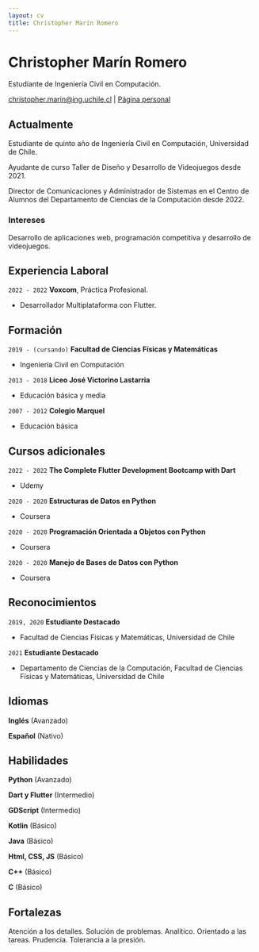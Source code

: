 ```yaml
---
layout: cv
title: Christopher Marín Romero
---
```

# Christopher Marín Romero
Estudiante de Ingeniería Civil en Computación.

<div id="webaddress">
<a href="christopher.marin@ing.uchile.cl">christopher.marin@ing.uchile.cl</a>
| <a href="https://puntito.cl/">Página personal</a>
</div>


## Actualmente

Estudiante de quinto año de Ingeniería Civil en Computación, Universidad de Chile.

Ayudante de curso Taller de Diseño y Desarrollo de Videojuegos desde 2021.

Director de Comunicaciones y Administrador de Sistemas en el Centro de Alumnos del Departamento de Ciencias de la Computación desde 2022.

### Intereses

Desarrollo de aplicaciones web, programación competitiva y desarrollo de videojuegos.

## Experiencia Laboral

`2022 - 2022`
__Voxcom__, Práctica Profesional.

- Desarrollador Multiplataforma con Flutter.

## Formación

`2019 - (cursando)`
__Facultad de Ciencias Físicas y Matemáticas__ 

- Ingeniería Civil en Computación

`2013 - 2018`
__Liceo José Victorino Lastarria__

- Educación básica y media

`2007 - 2012`
__Colegio Marquel__

- Educación básica

## Cursos adicionales

`2022 - 2022`
__The Complete Flutter Development Bootcamp with Dart__

- Udemy

`2020 - 2020`
__Estructuras de Datos en Python__

- Coursera

`2020 - 2020`
__Programación Orientada a Objetos con Python__

- Coursera

`2020 - 2020`
__Manejo de Bases de Datos con Python__

- Coursera


## Reconocimientos

`2019, 2020`
__Estudiante Destacado__

- Facultad de Ciencias Físicas y Matemáticas, Universidad de Chile

`2021`
__Estudiante Destacado__

- Departamento de Ciencias de la Computación, Facultad de Ciencias Físicas y Matemáticas, Universidad de Chile

## Idiomas

__Inglés__ (Avanzado)

__Español__ (Nativo)

## Habilidades

__Python__ (Avanzado)

__Dart y Flutter__ (Intermedio)

__GDScript__ (Intermedio)

__Kotlin__ (Básico)

__Java__ (Básico)

__Html, CSS, JS__ (Básico)

__C++__ (Básico)

__C__ (Básico)

## Fortalezas

Atención a los detalles. Solución de problemas. Analítico. Orientado a las tareas. Prudencia. Tolerancia a la presión.

<!-- ### Footer

Last updated: May 2013 -->


